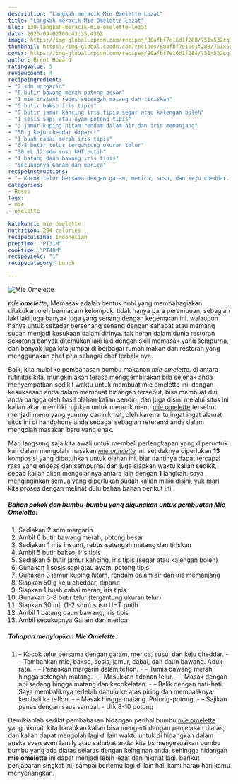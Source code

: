 ```yaml
---
description: "Langkah meracik Mie Omelette Lezat"
title: "Langkah meracik Mie Omelette Lezat"
slug: 130-langkah-meracik-mie-omelette-lezat
date: 2020-09-02T00:43:35.436Z
image: https://img-global.cpcdn.com/recipes/80afbf7e16d1f288/751x532cq70/mie-omelette-foto-resep-utama.jpg
thumbnail: https://img-global.cpcdn.com/recipes/80afbf7e16d1f288/751x532cq70/mie-omelette-foto-resep-utama.jpg
cover: https://img-global.cpcdn.com/recipes/80afbf7e16d1f288/751x532cq70/mie-omelette-foto-resep-utama.jpg
author: Brent Howard
ratingvalue: 5
reviewcount: 4
recipeingredient:
- "2 sdm margarin"
- "6 butir bawang merah potong besar"
- "1 mie instant rebus setengah matang dan tiriskan"
- "5 butir bakso iris tipis"
- "5 butir jamur kancing iris tipis segar atau kalengan boleh"
- "1 sosis sapi atau ayam potong tipis"
- "3 jamur kuping hitam rendam dalam air dan iris memanjang"
- "50 g keju cheddar diparut"
- "1 buah cabai merah iris tipis"
- "6-8 butir telur tergantung ukuran telur"
- "30 mL 12 sdm susu UHT putih"
- "1 batang daun bawang iris tipis"
- "secukupnya Garam dan merica"
recipeinstructions:
- "– Kocok telur bersama dengan garam, merica, susu, dan keju cheddar. – Tambahkan mie, bakso, sosis, jamur, cabai, dan daun bawang. Aduk rata. – Panaskan margarin dalam teflon. – Tumis bawang merah hingga setengah matang. – Masukkan adonan telur. – Masak dengan api sedang hingga matang dan kecokelatan. – Balik dengan hati-hati. Saya membaliknya terlebih dahulu ke atas piring dan membaliknya kembali ke teflon. – Masak hingga matang. Potong-potong. – Sajikan panas dengan saus sambal. Utk 8-10 potong"
categories:
- Resep
tags:
- mie
- omelette

katakunci: mie omelette 
nutrition: 294 calories
recipecuisine: Indonesian
preptime: "PT31M"
cooktime: "PT48M"
recipeyield: "1"
recipecategory: Lunch

---
```



![Mie Omelette](https://img-global.cpcdn.com/recipes/80afbf7e16d1f288/751x532cq70/mie-omelette-foto-resep-utama.jpg)

<b><i>mie omelette</i></b>, Memasak adalah bentuk hobi yang membahagiakan dilakukan oleh bermacam kelompok. tidak hanya para perempuan, sebagian laki laki juga banyak juga yang senang dengan kegemaran ini. walaupun hanya untuk sekedar bersenang senang dengan sahabat atau memang sudah menjadi kesukaan dalam dirinya. tak heran dalam dunia restoran sekarang banyak ditemukan laki laki dengan skill memasak yang sempurna, dan banyak juga kita jumpai di berbagai rumah makan dan restoran yang menggunakan chef pria sebagai chef terbaik nya.



Baik, kita mulai ke pembahasan bumbu makanan <i>mie omelette</i>. di antara rutinitas kita, mungkin akan terasa menggembirakan bila sejenak anda menyempatkan sedikit waktu untuk membuat mie omelette ini. dengan kesuksesan anda dalam membuat hidangan tersebut, bisa membuat diri anda bangga oleh hasil olahan kalian sendiri. dan juga disini melalui situs ini kalian akan memiliki rujukan untuk meracik menu <u>mie omelette</u> tersebut menjadi menu yang yummy dan nikmat, oleh karena itu ingat ingat alamat situs ini di handphone anda sebagai sebagian referensi anda dalam mengolah masakan baru yang enak.


Mari langsung saja kita awali untuk membeli perlengkapan yang diperuntuk kan dalam mengolah masakan <u><i>mie omelette</i></u> ini. setidaknya diperlukan <b>13</b> komposisi yang dibutuhkan untuk olahan ini. biar nantinya dapat tercapai rasa yang endess dan sempurna. dan juga siapkan waktu kalian sedikit, sebab kalian akan mengolahnya antara lain dengan <b>1</b> langkah. saya menginginkan semua yang diperlukan sudah kalian miliki disini, yuk mari kita proses dengan melihat dulu bahan bahan berikut ini.

<!--inarticleads1-->

##### Bahan pokok dan bumbu-bumbu yang digunakan untuk pembuatan Mie Omelette:

1. Sediakan 2 sdm margarin
1. Ambil 6 butir bawang merah, potong besar
1. Sediakan 1 mie instant, rebus setengah matang dan tiriskan
1. Ambil 5 butir bakso, iris tipis
1. Sediakan 5 butir jamur kancing, iris tipis (segar atau kalengan boleh)
1. Gunakan 1 sosis sapi atau ayam, potong tipis
1. Gunakan 3 jamur kuping hitam, rendam dalam air dan iris memanjang
1. Siapkan 50 g keju cheddar, diparut
1. Siapkan 1 buah cabai merah, iris tipis
1. Gunakan 6-8 butir telur (tergantung ukuran telur)
1. Siapkan 30 mL (1-2 sdm) susu UHT putih
1. Ambil 1 batang daun bawang, iris tipis
1. Ambil secukupnya Garam dan merica




<!--inarticleads2-->

##### Tahapan menyiapkan Mie Omelette:

1. – Kocok telur bersama dengan garam, merica, susu, dan keju cheddar. - – Tambahkan mie, bakso, sosis, jamur, cabai, dan daun bawang. Aduk rata. - – Panaskan margarin dalam teflon. - – Tumis bawang merah hingga setengah matang. - – Masukkan adonan telur. - – Masak dengan api sedang hingga matang dan kecokelatan. - – Balik dengan hati-hati. Saya membaliknya terlebih dahulu ke atas piring dan membaliknya kembali ke teflon. - – Masak hingga matang. Potong-potong. - – Sajikan panas dengan saus sambal. - Utk 8-10 potong




Demikianlah sedikit pembahasan hidangan perihal bumbu <u>mie omelette</u> yang nikmat. kita harapkan kalian bisa mengerti dengan penjelasan diatas, dan kalian dapat mengolah lagi di lain waktu untuk di hidangkan dalam aneka even even family atau sahabat anda. kita bs menyesuaikan bumbu bumbu yang ada diatas selaras dengan keinginan anda, sehingga hidangan <b>mie omelette</b> ini dapat menjadi lebih lezat dan nikmat lagi. berikut penjabaran singkat ini, sampai bertemu lagi di lain hal. kami harap hari kamu menyenangkan.
